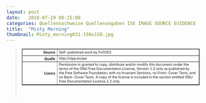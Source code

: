 ```yaml
---
layout: post
date:   2018-07-29 08:15:00
categories: Quellennachweise Quellenangaben ISE IMAGE SOURCE EVIDENCE
title:  "Misty Morning"
thumbnail: Misty_morning031-150x150.jpg
---
```


<div class="entry-content">
<blockquote>
<table style="font-size: xx-small;" border="1" cellpadding="2">
<tbody>
<tr>
<th style="text-align: right;" width="81"><strong>Source</strong></th>
<td>Self-published work by Fir0002</td>
</tr>
<tr>
<th style="text-align: right;" width="81"><strong>Quelle</strong></th>
<td>http://nipp.es/qw</td>
</tr>
<tr>
<th style="text-align: right;" width="81"><strong>Lizenz</strong></th>
<td>Permission is granted to copy, distribute and/or modify this document under the terms of the GNU Free Documentation License, Version 1.2 only as published by the Free Software Foundation; with no Invariant Sections, no Front-Cover Texts, and no Back-Cover Texts. A copy of the license is included in the section entitled GNU Free Documentation License.1.2 only</td>
</tr>
</tbody>
</table>
<p>&nbsp;</p>
</blockquote>
</div>
